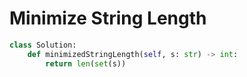 # Minimize String Length
```python
class Solution:
    def minimizedStringLength(self, s: str) -> int:
        return len(set(s))
```
